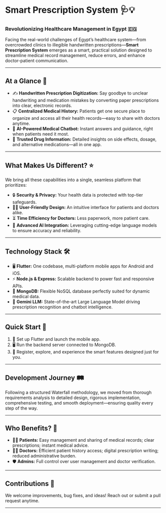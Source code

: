 
# Smart Prescription System 🩺💡

### Revolutionizing Healthcare Management in Egypt 🇪🇬

Facing the real-world challenges of Egypt’s healthcare system—from overcrowded clinics to illegible handwritten prescriptions—**Smart Prescription System** emerges as a smart, practical solution designed to streamline medical record management, reduce errors, and enhance doctor-patient communication.

---

## At a Glance 👀

* ✍️ **Handwritten Prescription Digitization:** Say goodbye to unclear handwriting and medication mistakes by converting paper prescriptions into clear, electronic records.
* 📋 **Centralized Medical History:** Patients get one secure place to organize and access all their health records—easy to share with doctors anytime.
* 🤖 **AI-Powered Medical Chatbot:** Instant answers and guidance, right when patients need it most.
* 💊 **Trusted Drug Information:** Detailed insights on side effects, dosage, and alternative medications—all in one app.

---

## What Makes Us Different? ⭐

We bring all these capabilities into a single, seamless platform that prioritizes:

* 🔒 **Security & Privacy:** Your health data is protected with top-tier safeguards.
* 🧑‍⚕️ **User-Friendly Design:** An intuitive interface for patients and doctors alike.
* ⏳ **Time Efficiency for Doctors:** Less paperwork, more patient care.
* 🤩 **Advanced AI Integration:** Leveraging cutting-edge language models to ensure accuracy and reliability.

---

## Technology Stack 🛠️

* 🖥️ **Flutter:** One codebase, multi-platform mobile apps for Android and iOS.
* ⚡ **Node.js & Express:** Scalable backend to power fast and responsive APIs.
* 📂 **MongoDB:** Flexible NoSQL database perfectly suited for dynamic medical data.
* 🤖 **Gemini LLM:** State-of-the-art Large Language Model driving prescription recognition and chatbot intelligence.

---

## Quick Start 🚀

1. 📲 Set up Flutter and launch the mobile app.
2. 🖥️ Run the backend server connected to MongoDB.
3. 🔑 Register, explore, and experience the smart features designed just for you.

---

## Development Journey 🛤️

Following a structured Waterfall methodology, we moved from thorough requirements analysis to detailed design, rigorous implementation, comprehensive testing, and smooth deployment—ensuring quality every step of the way.

---

## Who Benefits? 🙌

* 👩‍⚕️ **Patients:** Easy management and sharing of medical records; clear prescriptions; instant medical advice.
* 👨‍⚕️ **Doctors:** Efficient patient history access; digital prescription writing; reduced administrative burden.
* 🛡️ **Admins:** Full control over user management and doctor verification.

---

## Contributions 🤝

We welcome improvements, bug fixes, and ideas! Reach out or submit a pull request anytime.

---


